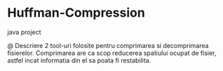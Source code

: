 # Huffman-Compression
java project

@ Descriere
2 tool-uri folosite pentru comprimarea si decomprimarea fisierelor. Comprimarea are ca scop reducerea spatiului ocupat de fisier, astfel incat informatia din el sa poata fi restabilita.
